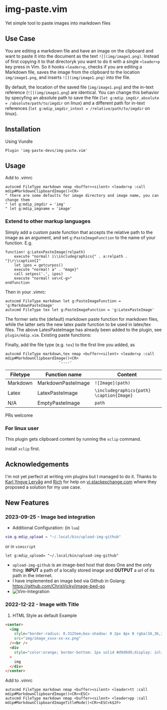 # img-paste.vim

Yet simple tool to paste images into markdown files

## Use Case

You are editing a markdown file and have an image on the clipboard and want to paste it into the document as the text `![](img/image1.png)`. Instead of first copying it to that directoryk you want to do it with a single `<leader>p` key press in Vim. So it hooks `<leader>p`, checks if you are editing a Markdown file, saves the image from the clipboard to the location `img/image1.png`, and inserts `![](img/image1.png)` into the file.

By default, the location of the saved file (`img/image1.png`) and the in-text reference (`![](img/image1.png`) are identical. You can change this behavior by specyfing an absolute path to save the file (`let g:mdip_imgdir_absolute = /absolute/path/to/imgdir` on linux) and a different path for in-text references (`let g:mdip_imgdir_intext = /relative/path/to/imgdir` on linux).

## Installation

Using Vundle

```
Plugin 'img-paste-devs/img-paste.vim'
```

## Usage

Add to .vimrc

```
autocmd FileType markdown nmap <buffer><silent> <leader>p :call mdip#MarkdownClipboardImage()<CR>
" there are some defaults for image directory and image name, you can change them
" let g:mdip_imgdir = 'img'
" let g:mdip_imgname = 'image'
```

### Extend to other markup languages

Simply add a custom paste function that accepts the relative path to the image as an argument, and set `g:PasteImageFunction` to the name of your function. E.g.

```
function! g:LatexPasteImage(relpath)
    execute "normal! i\\includegraphics{" . a:relpath . "}\r\\caption{I"
    let ipos = getcurpos()
    execute "normal! a" . "mage}"
    call setpos('.', ipos)
    execute "normal! ve\<C-g>"
endfunction
```

Then in your .vimrc:

```
autocmd FileType markdown let g:PasteImageFunction = 'g:MarkdownPasteImage'
autocmd FileType tex let g:PasteImageFunction = 'g:LatexPasteImage'
```

The former sets the (default) markdown paste function for markdown files, while the latter sets the new latex paste function to be used in latex/tex files. The above LatesPasteImage has already been added to the plugin, see `plugin/mdip.vim`. Existing paste functions:

Finally, add the file type (e.g. `tex`) to the first line you added, as

```
autocmd FileType markdown,tex nmap <buffer><silent> <leader>p :call mdip#MarkdownClipboardImage()<CR>
                        '----'
```

| Filetype | Function name      | Content                                  |
| -------- | ------------------ | ---------------------------------------- |
| Markdown | MarkdownPasteImage | `![Image](path)`                         |
| Latex    | LatexPasteImage    | `\includegraphics{path} \caption{Image}` |
| N/A      | EmptyPasteImage    | `path`                                   |

PRs welcome

### For linux user

This plugin gets clipboard content by running the `xclip` command.

install `xclip` first.

## Acknowledgements

I'm not yet perfect at writing vim plugins but I managed to do it. Thanks to [Karl Yngve Lervåg](https://vi.stackexchange.com/users/21/karl-yngve-lerv%C3%A5g) and [Rich](https://vi.stackexchange.com/users/343/rich) for help on [vi.stackexchange.com](https://vi.stackexchange.com/questions/14114/paste-link-to-image-in-clipboard-when-editing-markdown) where they proposed a solution for my use case.

## New Features

### 2023-09-25 - Image bed integration

- Additional Configuration: (in `lua`)

```lua
vim.g.mdip_upload = "~/.local/bin/upload-img-github"
```

or in `vimscript`

```vimrc
let g:mdip_upload= "~/.local/bin/upload-img-github"
```

- `upload-img-github` is an image-bed host that does One and the only thing: **INPUT** a path of a locally stored image and **OUTPUT** a url of its path in the internet.
- I have implemented an image bed via Github in Golang: <https://github.com/ChrisVicky/image-bed-go>
- ![Vim-Integration](https://raw.githubusercontent.com/ChrisVicky/image-bed/main/2023-10/vim-image-bed-integration.gif)

### 2022-12-22 - Image with Title

1. HTML Style as default
   Example

```html
<center>
  <img
    style="border-radius: 0.3125em;box-shadow: 0 2px 4px 0 rgba(34,36,38,.12),0 2px 10px 0 rgba(34,36,38,.08);"
    src="img/image_xxxx-xx-xx.png"
  /><br />
  <div
    style="color:orange; border-bottom: 1px solid #d9d9d9;display: inline-block;color: #999;padding: 2px;"
  >
    img
  </div>
</center>
```

Add to .vimrc

```vimrc
autocmd FileType markdown nmap <buffer><silent> <leader>tt :call mdip#MarkdownClipboardImage()<CR><ESC>
autocmd FileType markdown nmap <buffer><silent> <leader>pp :call mdip#MarkdownClipboardImageTitleMode()<CR><ESC>k$2F>
```
